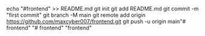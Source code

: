 echo "#frontend" >> README.md
git init
git add README.md
git commit -m "first commit"
git branch -M main
git remote add origin https://github.com/maxcyber007/frontend.git
git push -u origin main"# frontend" 
"# frontend" 
"frontend" 
